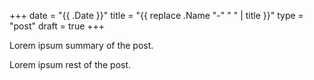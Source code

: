 +++ date = "{{ .Date }}" title = "{{ replace .Name "-" " " | title }}" type = "post" draft = true +++

Lorem ipsum summary of the post.

Lorem ipsum rest of the post.